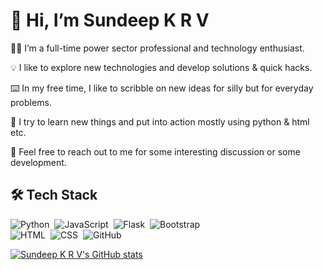 # 👋&nbsp;Hi, I’m Sundeep K R V

🧑‍💼&nbsp;I’m a full-time power sector professional and technology enthusiast.

💡&nbsp;I like to explore new technologies and develop solutions & quick hacks.

⌨️&nbsp;In my free time, I like to scribble on new ideas for silly but for everyday problems.

💞️&nbsp;I try to learn new things and put into action mostly using python & html etc.

💬&nbsp;Feel free to reach out to me for some interesting discussion or some development.

## 🛠&nbsp;Tech Stack

![Python](https://img.shields.io/badge/-Python-05122A?style=flat&logo=python)&nbsp;
![JavaScript](https://img.shields.io/badge/-JavaScript-05122A?style=flat&logo=javascript)&nbsp;
![Flask](https://img.shields.io/badge/-Flask-05122A?style=flat&logo=flask)&nbsp;
![Bootstrap](https://img.shields.io/badge/-Bootstrap-05122A?style=flat&logo=bootstrap&logoColor=563D7C)\
![HTML](https://img.shields.io/badge/-HTML-05122A?style=flat&logo=HTML5)&nbsp;
![CSS](https://img.shields.io/badge/-CSS-05122A?style=flat&logo=CSS3&logoColor=1572B6)&nbsp;
![GitHub](https://icons8.com/icon/63777/github)&nbsp;

[![Sundeep K R V's GitHub stats](https://github-readme-stats.vercel.app/api?username=sundeepkrv&show_icons=true&theme=transparent)](https://github.com/anuraghazra/github-readme-stats)
